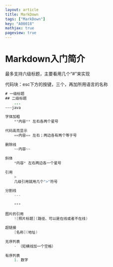 ```yaml
---
layout: article
title: MarkDown
tags: ["MarkDown"]
key: "A00018"
mathjax: true
pageview: true
---
```


# Markdown入门简介

最多支持六级标题，主要看用几个“#”来实现

代码块：esc下方的按键，三个，再加所用语言的名称

~~~java
# 一级标题
## 二级标题
    ...
~~~java
    
字体加粗
    **内容** 左右各两个星号
    
代码高亮显示
    ==内容== 左右；两边各有两个等于号
    
删除线
    ~~内容~~ 
    
斜体
    *内容* 左右两边各一个星号
    
引用
    >
    几级引用就用几个">"符号
    
分割线
    ---
    
    ***
    
图片的引用
    ![照片标题](路径、可以是在线或者不在线)
    
超链接
    [名称](地址)
    
无序列表
    - （短横线加一个空格）
    
有序列表
    1. 数字
~~~



